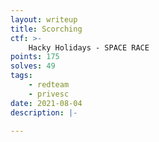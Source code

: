```yaml
---
layout: writeup
title: Scorching
ctf: >-
    Hacky Holidays - SPACE RACE
points: 175
solves: 49
tags: 
    - redteam
    - privesc
date: 2021-08-04
description: |-
    
---
```

